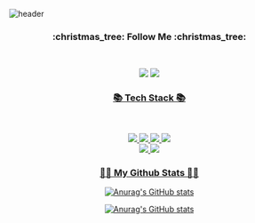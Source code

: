 ![header](https://capsule-render.vercel.app/api?type=waving&color=auto&height=250&section=header&text=Jisoo&fontSize=80&animation=fadeIn&fontAlignY=38&desc=&descAlignY=51&descAlign=62)

<h3 align="center"><b> :christmas_tree: Follow Me :christmas_tree:</b></h3>
</br>
<p align="center">
<a href="mailto:cussion09@gmail.com"><img src="https://img.shields.io/badge/Gmail-D14836?style=flat-square&logo=gmail&logoColor=white&link=mailto:cussion09@gmail.com"/></a>
<a href="https://velog.io/@js03210"><img src="https://img.shields.io/badge/Velog-20c997?style=flat-square&logo=Velog&logoColor=white"/>


</p>

<h3 align="center"><b>📚 Tech Stack 📚</b></h3>
</br>
<p align="center">
<img src="https://img.shields.io/badge/python-3670A0?style=for-the-badge&logo=python&logoColor=ffdd54"/> <img src="https://img.shields.io/badge/PyTorch-EE4C2C?style=for-the-badge&logo=PyTorch&logoColor=white"> <img src="https://img.shields.io/badge/Ubuntu-E95420?style=for-the-badge&logo=ubuntu&logoColor=white"> <img src="https://img.shields.io/badge/Numpy-013243?style=for-the-badge&logo=Numpy&logoColor=white"> 
</br> <img src="https://img.shields.io/badge/Pandas-150458?style=for-the-badge&logo=Pandas&logoColor=white"> <img src="https://img.shields.io/badge/Scikit_learn-F7931E?style=for-the-badge&logo=scikitlearn&logoColor=white">


<h3 align="center">👩‍💻 My Github Stats 👩‍💻</h3>
<div align="center">

![Anurag's GitHub stats](https://github-readme-stats.vercel.app/api?username=JisooRyu99&show_icons=true&theme=buefy)

  ![Anurag's GitHub stats](https://github-readme-stats.vercel.app/api?username=JisooRyu99&show_icons=true&theme=buefy)
